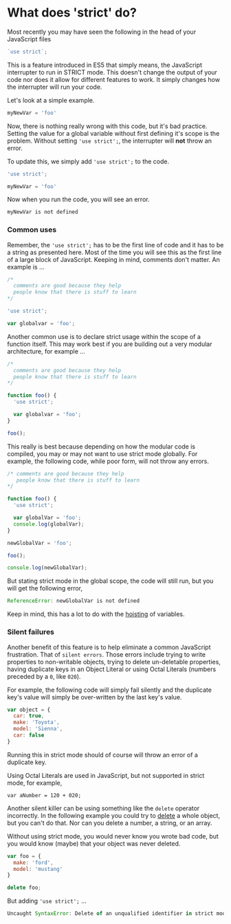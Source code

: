 # What does 'strict' do?

Most recently you may have seen the following in the head of your JavaScript files

```js
`use strict`;
```

This is a feature introduced in ES5 that simply means, the JavaScript interrupter to run in STRICT mode. This doesn't change the output of your code nor does it allow for different features to work. It simply changes how the interrupter will run your code.

Let's look at a simple example.

```js
myNewVar = 'foo'
```

Now, there is nothing really wrong with this code, but it's bad practice. Setting the value for a global variable without first defining it's scope is the problem. Without setting `'use strict';`, the interrupter will __not__ throw an error.

To update this, we simply add `'use strict';` to the code.

```js
'use strict';

myNewVar = 'foo'
```

Now when you run the code, you will see an error.

```js
myNewVar is not defined
```

### Common uses

Remember, the `'use strict';` has to be the first line of code and it has to be a string as presented here. Most of the time you will see this as the first line of a large block of JavaScript. Keeping in mind, comments don't matter. An example is ...

```js
/*
  comments are good because they help
  people know that there is stuff to learn
*/

'use strict';

var globalvar = 'foo';
```

Another common use is to declare strict usage within the scope of a function itself. This may work best if you are building out a very modular architecture, for example ...

```js
/*
  comments are good because they help
  people know that there is stuff to learn
*/

function foo() {
  'use strict';

  var globalvar = 'foo';
}

foo();
```

This really is best because depending on how the modular code is compiled, you may or may not want to use strict mode globally. For example, the following code, while poor form, will not throw any errors.

```js
/* comments are good because they help
   people know that there is stuff to learn
*/

function foo() {
  'use strict';

  var globalVar = 'foo';
  console.log(globalVar);
}

newGlobalVar = 'foo';

foo();

console.log(newGlobalVar);
```

But stating strict mode in the global scope, the code will still run, but you will get the following error,

```js
ReferenceError: newGlobalVar is not defined
```

Keep in mind, this has a lot to do with the [hoisting](/thingsToKnow/hoisting.html) of variables.

### Silent failures

Another benefit of this feature is to help eliminate a common JavaScript frustration. That of `silent errors`. Those errors include trying to write properties to non-writable objects, trying to delete un-deletable properties, having duplicate keys in an Object Literal or using Octal Literals (numbers preceded by a `0`, like `020`).

For example, the following code will simply fail silently and the duplicate key's value will simply be over-written by the last key's value.

```js
var object = {
  car: true,
  make: 'Toyota',
  model: 'Sienna',
  car: false
}
```

Running this in strict mode should of course will throw an error of a duplicate key.

Using Octal Literals are used in JavaScript, but not supported in strict mode, for example,

```
var aNumber = 120 + 020;
```

Another silent killer can be using something like the `delete` operator incorrectly. In the following example you could try to [delete](https://developer.mozilla.org/en-US/docs/Web/JavaScript/Reference/Operators/delete) a whole object, but you can't do that. Nor can you delete a number, a string, or an array.

Without using strict mode, you would never know you wrote bad code, but you would know (maybe) that your object was never deleted.

```js
var foo = {
  make: 'ford',
  model: 'mustang'
}

delete foo;
```

 But adding `'use strict';` ...

```js
Uncaught SyntaxError: Delete of an unqualified identifier in strict mode.
```
